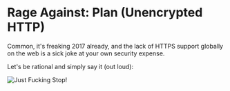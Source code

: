 # Rage Against: Plan (Unencrypted HTTP)

Common, it's freaking 2017 already, and the lack of HTTPS support globally on the web is a sick joke at your own security expense.

Let's be rational and simply say it (out loud):

![Just Fucking Stop!]()
